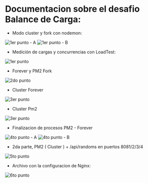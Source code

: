 # Documentacion sobre el desafio Balance de Carga:

- Modo cluster y fork con nodemon: 

![1er punto - A](https://i.imgur.com/DbdhOy2.png)
![1er punto - B](https://i.imgur.com/C4AZrXp.png)

- Medición de cargas y concurrencias con LoadTest:

![1er punto](https://imgur.com/0y6Kjpj)

- Forever y PM2 Fork

![2do punto](https://i.imgur.com/wMUGaLm.png)


- Cluster Forever

![3er punto](https://imgur.com/7vnlp6q)

- Cluster Pm2

![3er punto](https://imgur.com/DeY0PXN)

- Finalizacion de procesos PM2 - Forever

![4to punto - A](https://imgur.com/R8PVOnP)
![4to punto - B](https://imgur.com/78QAgGO)


- 2da parte, PM2 ( Cluster ) + /api/randoms en puertos 8081/2/3/4

![5to punto](https://i.imgur.com/31dq2SV.png)

- Archivo con la configuracion de Nginx:

![6to punto](https://i.imgur.com/z3hMDSb.png)



